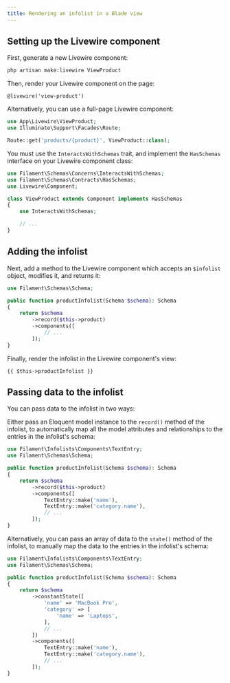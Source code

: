 ```yaml
---
title: Rendering an infolist in a Blade view
---
```


## Setting up the Livewire component

First, generate a new Livewire component:

```bash
php artisan make:livewire ViewProduct
```

Then, render your Livewire component on the page:

```blade
@livewire('view-product')
```

Alternatively, you can use a full-page Livewire component:

```php
use App\Livewire\ViewProduct;
use Illuminate\Support\Facades\Route;

Route::get('products/{product}', ViewProduct::class);
```

You must use the `InteractsWithSchemas` trait, and implement the `HasSchemas` interface on your Livewire component class:

```php
use Filament\Schemas\Concerns\InteractsWithSchemas;
use Filament\Schemas\Contracts\HasSchemas;
use Livewire\Component;

class ViewProduct extends Component implements HasSchemas
{
    use InteractsWithSchemas;

    // ...
}
```

## Adding the infolist

Next, add a method to the Livewire component which accepts an `$infolist` object, modifies it, and returns it:

```php
use Filament\Schemas\Schema;

public function productInfolist(Schema $schema): Schema
{
    return $schema
        ->record($this->product)
        ->components([
            // ...
        ]);
}
```

Finally, render the infolist in the Livewire component's view:

```blade
{{ $this->productInfolist }}
```

## Passing data to the infolist

You can pass data to the infolist in two ways:

Either pass an Eloquent model instance to the `record()` method of the infolist, to automatically map all the model attributes and relationships to the entries in the infolist's schema:

```php
use Filament\Infolists\Components\TextEntry;
use Filament\Schemas\Schema;

public function productInfolist(Schema $schema): Schema
{
    return $schema
        ->record($this->product)
        ->components([
            TextEntry::make('name'),
            TextEntry::make('category.name'),
            // ...
        ]);
}
```

Alternatively, you can pass an array of data to the `state()` method of the infolist, to manually map the data to the entries in the infolist's schema:

```php
use Filament\Infolists\Components\TextEntry;
use Filament\Schemas\Schema;

public function productInfolist(Schema $schema): Schema
{
    return $schema
        ->constantState([
            'name' => 'MacBook Pro',
            'category' => [
                'name' => 'Laptops',
            ],
            // ...
        ])
        ->components([
            TextEntry::make('name'),
            TextEntry::make('category.name'),
            // ...
        ]);
}
```
